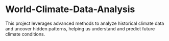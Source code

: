 # World-Climate-Data-Analysis

This project leverages advanced methods to analyze historical climate data and uncover hidden patterns, helping us understand and predict future climate conditions.

